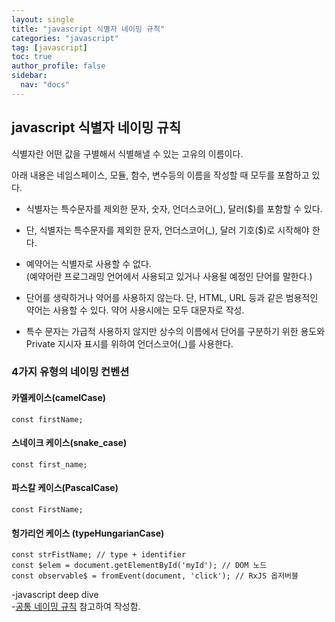 ```yaml
---
layout: single
title: "javascript 식별자 네이밍 규칙"
categories: "javascript"
tag: [javascript]
toc: true
author_profile: false
sidebar:
  nav: "docs"
---
```


## javascript 식별자 네이밍 규칙
식별자란 어떤 값을 구별해서 식별해낼 수 있는 고유의 이름이다.

아래 내용은 네임스페이스, 모듈, 함수, 변수등의 이름을 작성할 때 모두를 포함하고 있다.

* 식별자는 특수문자를 제외한 문자, 숫자, 언더스코어(_), 달러($)를 포함할 수 있다.
* 단, 식별자는 특수문자를 제외한 문자, 언더스코어(_), 달러 기호($)로 시작해야 한다.
* 예약어는 식별자로 사용할 수 없다.\
(예약어란 프로그래밍 언어에서 사용되고 있거나 사용될 예정인 단어를 말한다.)

* 단어를 생략하거나 약어를 사용하지 않는다. 단, HTML, URL 등과 같은 범용적인 약어는 사용할 수 있다. 약어 사용시에는 모두 대문자로 작성.
* 특수 문자는 가급적 사용하지 않지만 상수의 이름에서 단어를 구분하기 위한 용도와 Private 지시자 표시를 위하여 언더스코어(_)를 사용한다.

### 4가지 유형의 네이밍 컨벤션
#### 카멜케이스(camelCase)
```
const firstName;
```

#### 스네이크 케이스(snake_case)
```
const first_name;
```

#### 파스칼 케이스(PascalCase)
```
const FirstName;
```

#### 헝가리언 케이스 (typeHungarianCase)
```
const strFistName; // type + identifier
const $elem = document.getElementById('myId'); // DOM 노드
const observable$ = fromEvent(document, 'click'); // RxJS 옵저버블
```

-javascript deep dive\
-[공통 네이밍 규칙](https://github.com/naver/yobi/blob/master/docs/ko/technical/javascript-naming-convention.md)
참고하여 작성함.